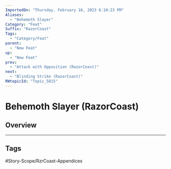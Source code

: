 ```yaml
---
ImportedOn: "Thursday, February 16, 2023 6:10:23 PM"
Aliases:
  - "Behemoth Slayer"
Category: "Feat"
Suffix: "RazorCoast"
Tags:
  - "Category/Feat"
parent:
  - "New Feat"
up:
  - "New Feat"
prev:
  - "Attack with Opposition (RazorCoast)"
next:
  - "Blinding Strike (RazorCoast)"
RWtopicId: "Topic_5815"
---
```

# Behemoth Slayer (RazorCoast)
## Overview

---
## Tags
#Story-Scope/RzrCoast-Appendices

